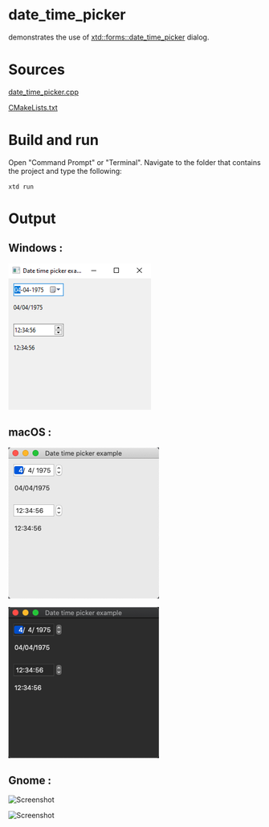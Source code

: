 # date_time_picker

demonstrates the use of [xtd::forms::date_time_picker](../../../src/xtd_forms/include/xtd/forms/date_time_picker.hpp) dialog.

# Sources

[date_time_picker.cpp](date_time_picker.cpp)

[CMakeLists.txt](CMakeLists.txt)

# Build and run

Open "Command Prompt" or "Terminal". Navigate to the folder that contains the project and type the following:

```shell
xtd run
```

# Output

## Windows :

![Screenshot](../../../docs/pictures/examples/date_time_picker_w.png)

## macOS :

![Screenshot](../../../docs/pictures/examples/date_time_picker_m.png)

![Screenshot](../../../docs/pictures/examples/date_time_picker_md.png)

## Gnome :

![Screenshot](../../../docs/pictures/examples/date_time_picker_g.png)

![Screenshot](../../../docs/pictures/examples/date_time_picker_gd.png)
